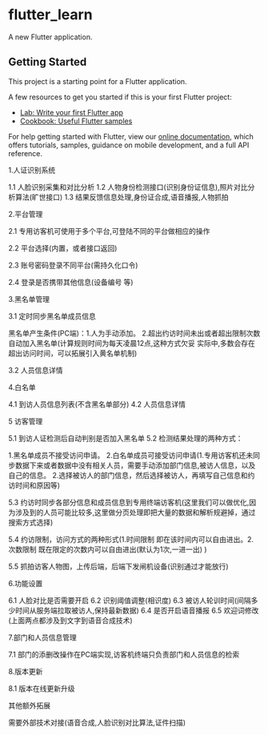# flutter_learn

A new Flutter application.

## Getting Started

This project is a starting point for a Flutter application.

A few resources to get you started if this is your first Flutter project:

- [Lab: Write your first Flutter app](https://flutter.dev/docs/get-started/codelab)
- [Cookbook: Useful Flutter samples](https://flutter.dev/docs/cookbook)

For help getting started with Flutter, view our
[online documentation](https://flutter.dev/docs), which offers tutorials,
samples, guidance on mobile development, and a full API reference.



1.人证识别系统

1.1 人脸识别采集和对比分析
1.2 人物身份检测接口(识别身份证信息),照片对比分析算法(旷世接口)
1.3 结果反馈信息处理,身份证合成,语音播报,人物抓拍


2.平台管理

2.1 专用访客机可使用于多个平台,可登陆不同的平台做相应的操作

2.2 平台选择(内置，或者接口返回)

2.3 账号密码登录不同平台(需持久化口令)

2.4 登录是否携带其他信息(设备编号 等)


3.黑名单管理

3.1 定时同步黑名单成员信息

黑名单产生条件(PC端)：1.人为手动添加。 2.超出约访时间未出或者超出限制次数自动加入黑名单(计算规则时间为每天凌晨12点,这种方式欠妥
实际中,多数会存在超出访问时间，可以拓展引入黄名单机制)

3.2 人员信息详情


4.白名单

4.1 到访人员信息列表(不含黑名单部分)
4.2 人员信息详情

5 访客管理

5.1 到访人证检测后自动判别是否加入黑名单
5.2 检测结果处理的两种方式：
 
  1.黑名单成员不接受访问申请。
  2.白名单成员可接受访问申请(1.专用访客机还未同步数据下来或者数据中没有相关人员，需要手动添加部门信息,被访人信息，以及自己的信息。
                          2.选择被访人的部门信息，然后选择被访人，再填写自己信息和约访时间和原因等)
  
  
5.3 约访时同步各部分信息和成员信息到专用终端访客机(这里我们可以做优化,因为涉及到的人员可能比较多,这里做分页处理即把大量的数据和解析规避掉，通过搜索方式选择)

5.4 约访限制，访问方式的两种形式(1.时间限制 即在该时间内可以自由进出。2.次数限制 既在限定的次数内可以自由进出(默认为1次,一进一出) )

5.5 抓拍访客人物图，上传后端，后端下发闸机设备(识别通过才能放行)


6.功能设置

6.1 人脸对比是否需要开启
6.2 识别阈值调整(相识度)
6.3 被访人轮训时间(间隔多少时间从服务端拉取被访人,保持最新数据)
6.4 是否开启语音播报
6.5 欢迎词修改 (上面两点都涉及到文字到语音合成技术)


7.部门和人员信息管理

7.1 部门的添删改操作在PC端实现,访客机终端只负责部门和人员信息的检索


8.版本更新

8.1 版本在线更新升级


其他额外拓展


需要外部技术对接(语音合成,人脸识别对比算法,证件扫描)




